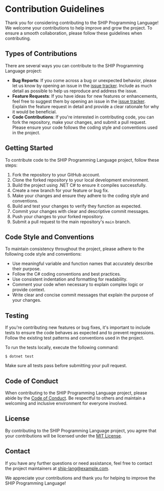 # Contribution Guidelines

Thank you for considering contributing to the SHIP Programming Language! We welcome your contributions to help improve and grow the project. To ensure a smooth collaboration, please follow these guidelines when contributing.

## Types of Contributions

There are several ways you can contribute to the SHIP Programming Language project:

- **Bug Reports**: If you come across a bug or unexpected behavior, please let us know by opening an issue in the [issue tracker](https://github.com/gero3/ship-lang/issues). Include as much detail as possible to help us reproduce and address the issue.
- **Feature Requests**: If you have ideas for new features or enhancements, feel free to suggest them by opening an issue in the [issue tracker](https://github.com/gero3/ship-lang/issues). Explain the feature request in detail and provide a clear rationale for why it would be beneficial.
- **Code Contributions**: If you're interested in contributing code, you can fork the repository, make your changes, and submit a pull request. Please ensure your code follows the coding style and conventions used in the project.

## Getting Started

To contribute code to the SHIP Programming Language project, follow these steps:

1. Fork the repository to your GitHub account.
2. Clone the forked repository to your local development environment.
3. Build the project using .NET C# to ensure it compiles successfully.
4. Create a new branch for your feature or bug fix.
5. Make your changes and ensure they adhere to the coding style and conventions.
6. Build and test your changes to verify they function as expected.
7. Commit your changes with clear and descriptive commit messages.
8. Push your changes to your forked repository.
9. Submit a pull request to the main repository's `main` branch.

## Code Style and Conventions

To maintain consistency throughout the project, please adhere to the following code style and conventions:

- Use meaningful variable and function names that accurately describe their purpose.
- Follow the C# coding conventions and best practices.
- Use consistent indentation and formatting for readability.
- Comment your code when necessary to explain complex logic or provide context.
- Write clear and concise commit messages that explain the purpose of your changes.

## Testing

If you're contributing new features or bug fixes, it's important to include tests to ensure the code behaves as expected and to prevent regressions. Follow the existing test patterns and conventions used in the project.

To run the tests locally, execute the following command:

```
$ dotnet test
```

Make sure all tests pass before submitting your pull request.

## Code of Conduct

When contributing to the SHIP Programming Language project, please abide by the [Code of Conduct](https://github.com/gero3/ship-lang/blob/main/CODE_OF_CONDUCT.md). Be respectful to others and maintain a welcoming and inclusive environment for everyone involved.

## License

By contributing to the SHIP Programming Language project, you agree that your contributions will be licensed under the [MIT License](https://github.com/gero3/ship-lang/blob/main/LICENSE).

## Contact

If you have any further questions or need assistance, feel free to contact the project maintainers at ship-lang@example.com.

We appreciate your contributions and thank you for helping to improve the SHIP Programming Language!

